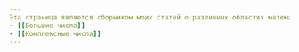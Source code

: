 ```yaml
---
Эта страница является сборником моих статей о различных областях математики. Список будет пополняться. Данные статьи ещё не завершены.
- [[Большие числа]]
- [[Комплексные числа]]
---
```

